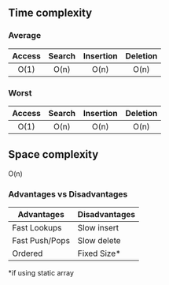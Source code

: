## Time complexity

### Average

| Access | Search | Insertion | Deletion |
| :----: | :----: | :-------: | :------: |
|  O(1)  |  O(n)  |   O(n)    |   O(n)   |

### Worst

| Access | Search | Insertion | Deletion |
| :----: | :----: | :-------: | :------: |
|  O(1)  |  O(n)  |   O(n)    |   O(n)   |

## Space complexity

O(n)

### Advantages vs Disadvantages

| Advantages     | Disadvantages |
| -------------- | ------------- |
| Fast Lookups   | Slow insert   |
| Fast Push/Pops | Slow delete   |
| Ordered        | Fixed Size*  |

*if using static array
